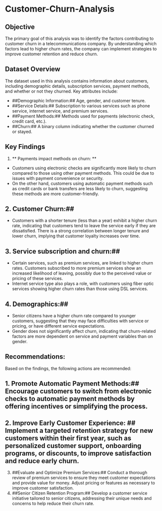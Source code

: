 # Customer-Churn-Analysis
## Objective
The primary goal of this analysis was to identify the factors contributing to customer churn in a telecommunications company. By understanding which factors lead to higher churn rates, the company can implement strategies to improve customer retention and reduce churn.

## Dataset Overview
The dataset used in this analysis contains information about customers, including demographic details, subscription services, payment methods, and whether or not they churned. Key attributes include:
* ##Demographic Information:## Age, gender, and customer tenure.
* ##Service Details:## Subscription to various services such as phone service, internet service, and premium services.
* ##Payment Methods:## Methods used for payments (electronic check, credit card, etc.).
* ##Churn:## A binary column indicating whether the customer churned or stayed.

## Key Findings
1. ** Payments impact methods on churn: **
* Customers using electronic checks are significantly more likely to churn compared to those using other payment methods. This could be due to issues with payment convenience or security.
* On the other hand, customers using automatic payment methods such as credit cards or bank transfers are less likely to churn, suggesting these methods are more customer-friendly.
## 2. Customer Churn:##
* Customers with a shorter tenure (less than a year) exhibit a higher churn rate, indicating that customers tend to leave the service early if they are dissatisfied. There is a strong correlation between longer tenure and lower churn, implying that customer loyalty increases over time.
## 3. Service subscription and churn:##
* Certain services, such as premium services, are linked to higher churn rates. Customers subscribed to more premium services show an increased likelihood of leaving, possibly due to the perceived value or pricing of these services.
* Internet service type also plays a role, with customers using fiber optic services showing higher churn rates than those using DSL services.
## 4. Demographics:##
* Senior citizens have a higher churn rate compared to younger customers, suggesting that they may face difficulties with service or pricing, or have different service expectations.
* Gender does not significantly affect churn, indicating that churn-related factors are more dependent on service and payment variables than on gender.

## Recommendations:
Based on the findings, the following actions are recommended:
## 1. Promote Automatic Payment Methods:## Encourage customers to switch from electronic checks to automatic payment methods by offering incentives or simplifying the process.
## 2. Improve Early Customer Experience: ## Implement a targeted retention strategy for new customers within their first year, such as personalized customer support, onboarding programs, or discounts, to improve satisfaction and reduce early churn.
3. ##Evaluate and Optimize Premium Services:## Conduct a thorough review of premium services to ensure they meet customer expectations and provide value for money. Adjust pricing or features as necessary to improve customer satisfaction.
4. ##Senior Citizen Retention Program:## Develop a customer service initiative tailored to senior citizens, addressing their unique needs and concerns to help reduce their churn rate.


